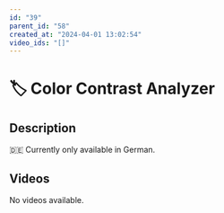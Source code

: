 ```yaml
---
id: "39"
parent_id: "58"
created_at: "2024-04-01 13:02:54"
video_ids: "[]"
---
```


# 🏷️ Color Contrast Analyzer

## Description

🇩🇪 Currently only available in German.

## Videos

No videos available.
